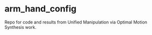 # arm_hand_config
Repo for code and results from Unified Manipulation via Optimal Motion Synthesis work.
